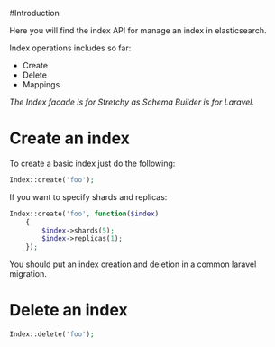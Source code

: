 #Introduction

Here you will find the index API for manage an index in elasticsearch.

Index operations includes so far:

* Create
* Delete
* Mappings

*The Index facade is for Stretchy as Schema Builder is for Laravel.*

# Create an index

To create a basic index just do the following:
```php
Index::create('foo');
```

If you want to specify shards and replicas:
```php
Index::create('foo', function($index)
	{
		$index->shards(5);
		$index->replicas(1);
	});
```

You should put an index creation and deletion in a common laravel migration.

# Delete an index

```php
Index::delete('foo');
```
